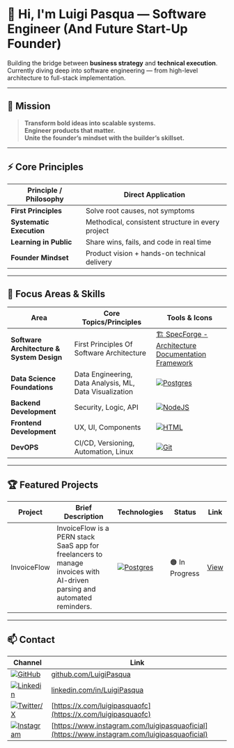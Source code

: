# 👋 Hi, I'm Luigi Pasqua — Software Engineer (And Future Start-Up Founder)

Building the bridge between **business strategy** and **technical execution**.  
Currently diving deep into software engineering — from high-level architecture to full-stack implementation.

---

## 💼 Mission

> **Transform bold ideas into scalable systems.**  
> **Engineer products that matter.**  
> **Unite the founder’s mindset with the builder’s skillset.**

---
## ⚡ Core Principles

| Principle / Philosophy                | Direct Application                                  |
|---------------------------------------|-----------------------------------------------------|
| **First Principles**                  | Solve root causes, not symptoms                     |
| **Systematic Execution**              | Methodical, consistent structure in every project   |
| **Learning in Public**                | Share wins, fails, and code in real time            |
| **Founder Mindset**                   | Product vision + hands-on technical delivery        |

---

## 🚀 Focus Areas & Skills

| Area                                 | Core Topics/Principles                         | Tools & Icons                                                                 |
|-------------------------------------|------------------------------------------------|--------------------------------------------------------------------------------|
| **Software Architecture & System Design** | First Principles Of Software Architecture| [🏗️ SpecForge - Architecture Documentation Framework](https://github.com/LuigiPasqua/SpecForge)|
| **Data Science Foundations**        | Data Engineering, Data Analysis, ML, Data Visualization | [![Postgres](https://skillicons.dev/icons?i=postgres)](https://skillicons.dev)    |
| **Backend Development**             | Security, Logic, API                          | [![NodeJS](https://skillicons.dev/icons?i=nodejs,express)](https://skillicons.dev)      |
| **Frontend Development**            | UX, UI, Components                            | [![HTML](https://skillicons.dev/icons?i=html,css,js,react,ts)](https://skillicons.dev) |
| **DevOPS**                          | CI/CD, Versioning, Automation, Linux          | [![Git](https://skillicons.dev/icons?i=git,github,linux)](https://skillicons.dev)    |

---

## 🏆 Featured Projects

| Project            | Brief Description                         | Technologies                  | Status    | Link         |
|--------------------|-------------------------------------------|-------------------------------|-----------|--------------|
| InvoiceFlow |  InvoiceFlow is a PERN stack SaaS app for freelancers to manage invoices with AI-driven parsing and automated reminders.       |[![Postgres](https://skillicons.dev/icons?i=postgres,nodejs,express,react,typescript)](https://skillicons.dev)  |  🟠 In Progress   | [View](https://github.com/LuigiPasqua/Invoice-Flow)    |




---

## 📫 Contact

| Channel     | Link                                 |
|-------------|--------------------------------------|
| [![GitHub](https://skillicons.dev/icons?i=github)](https://skillicons.dev)      | [github.com/LuigiPasqua](https://github.com/LuigiPasqua)        |
| [![Linkedin](https://skillicons.dev/icons?i=linkedin)](https://skillicons.dev)  | [linkedin.com/in/LuigiPasqua](https://www.linkedin.com/in/luigi-pasqua-6b639012a)   |
| [![Twitter/X](https://skillicons.dev/icons?i=twitter)](https://skillicons.dev) | [https://x.com/luigipasquaofc](https://x.com/luigipasquaofc)
| [![Instagram](https://skillicons.dev/icons?i=instagram)](https://skillicons.dev) | [https://www.instagram.com/luigipasquaoficial](https://www.instagram.com/luigipasquaoficial)

